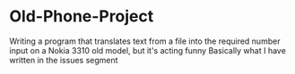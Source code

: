 # Old-Phone-Project
Writing a program that translates text from a file into the required number input on a Nokia 3310 old model, but it's acting funny
Basically what I have written in the issues segment
